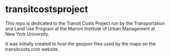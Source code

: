 # transitcostsproject

This repo is dedicated to the Transit Costs Project run by the Transportation and Land Use Program at the Marron Institute of Urban Management at New York University.

It was initially created to host the geojson files used by the maps on the transitcosts.com website.
